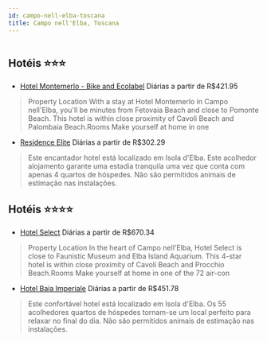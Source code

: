 ```yaml
---
id: campo-nell-elba-toscana
title: Campo nell'Elba, Toscana
---
```


<center><img src="https://assets.cosmos-data.com/1/0070ecf4b3ba551895fddd63847ad1f1/407021.jpg" alt="" /></center>


## Hotéis ⭐️⭐️⭐️

-    [Hotel Montemerlo - Bike and Ecolabel](https://www.hurb.com/aud/https://www.hurb.com/hoteis/campo-nell-elba/hotel-montemerlo-bike-and-ecolabel-JNP-JP602876?cmp=18055) Diárias a partir de R$421.95
   > Property Location With a stay at Hotel Montemerlo in Campo nell&apos;Elba, you&apos;ll be minutes from Fetovaia Beach and close to Pomonte Beach.  This hotel is within close proximity of Cavoli Beach and Palombaia Beach.Rooms Make yourself at home in one 
-    [Residence Elite](https://www.hurb.com/aud/https://www.hurb.com/hoteis/campo-nell-elba/residence-elite-JNP-JP723684?cmp=18055) Diárias a partir de R$302.29
   > Este encantador hotel está localizado em Isola d&apos;Elba. Este acolhedor alojamento garante uma estadia tranquila uma vez que conta com apenas 4 quartos de hóspedes. Não são permitidos animais de estimação nas instalações. 

## Hotéis ⭐️⭐️⭐️⭐️

-    [Hotel Select](https://www.hurb.com/aud/https://www.hurb.com/hoteis/campo-nell-elba/hotel-select-JNP-JP877971?cmp=18055) Diárias a partir de R$670.34
   > Property Location In the heart of Campo nell&apos;Elba, Hotel Select is close to Faunistic Museum and Elba Island Aquarium. This 4-star hotel is within close proximity of Cavoli Beach and Procchio Beach.Rooms Make yourself at home in one of the 72 air-con
-    [Hotel Baia Imperiale](https://www.hurb.com/aud/https://www.hurb.com/hoteis/campo-nell-elba/hotel-baia-imperiale-JNP-JP934721?cmp=18055) Diárias a partir de R$451.78
   > Este confortável hotel está localizado em Isola d&apos;Elba. Os 55 acolhedores quartos de hóspedes tornam-se um local perfeito para relaxar no final do dia. Não são permitidos animais de estimação nas instalações. 
